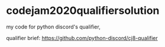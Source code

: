 # codejam2020qualifiersolution
my code for python discord's qualifier, 

qualifier brief: https://github.com/python-discord/cj8-qualifier
